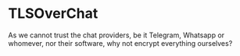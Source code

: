 # TLSOverChat
As we cannot trust the chat providers, be it Telegram, Whatsapp or whomever, nor their software, why not encrypt everything ourselves?
